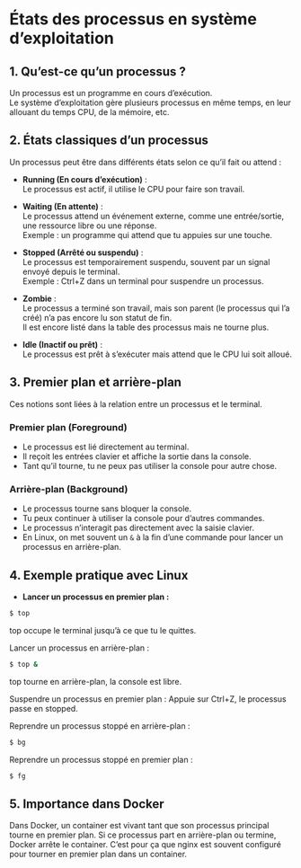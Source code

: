 # États des processus en système d’exploitation

## 1. Qu’est-ce qu’un processus ?
Un processus est un programme en cours d’exécution.  
Le système d’exploitation gère plusieurs processus en même temps, en leur allouant du temps CPU, de la mémoire, etc.

## 2. États classiques d’un processus
Un processus peut être dans différents états selon ce qu’il fait ou attend :

- **Running (En cours d’exécution)** :  
  Le processus est actif, il utilise le CPU pour faire son travail.

- **Waiting (En attente)** :  
  Le processus attend un événement externe, comme une entrée/sortie, une ressource libre ou une réponse.  
  Exemple : un programme qui attend que tu appuies sur une touche.

- **Stopped (Arrêté ou suspendu)** :  
  Le processus est temporairement suspendu, souvent par un signal envoyé depuis le terminal.  
  Exemple : Ctrl+Z dans un terminal pour suspendre un processus.

- **Zombie** :  
  Le processus a terminé son travail, mais son parent (le processus qui l’a créé) n’a pas encore lu son statut de fin.  
  Il est encore listé dans la table des processus mais ne tourne plus.

- **Idle (Inactif ou prêt)** :  
  Le processus est prêt à s’exécuter mais attend que le CPU lui soit alloué.

## 3. Premier plan et arrière-plan
Ces notions sont liées à la relation entre un processus et le terminal.

### Premier plan (Foreground)
- Le processus est lié directement au terminal.
- Il reçoit les entrées clavier et affiche la sortie dans la console.
- Tant qu’il tourne, tu ne peux pas utiliser la console pour autre chose.

### Arrière-plan (Background)
- Le processus tourne sans bloquer la console.
- Tu peux continuer à utiliser la console pour d’autres commandes.
- Le processus n’interagit pas directement avec la saisie clavier.
- En Linux, on met souvent un `&` à la fin d’une commande pour lancer un processus en arrière-plan.

## 4. Exemple pratique avec Linux
- **Lancer un processus en premier plan :**
```bash
$ top
```

top occupe le terminal jusqu’à ce que tu le quittes.

Lancer un processus en arrière-plan :

```bash
$ top &
```

top tourne en arrière-plan, la console est libre.

Suspendre un processus en premier plan :
Appuie sur Ctrl+Z, le processus passe en stopped.

Reprendre un processus stoppé en arrière-plan :

```bash
$ bg
```

Reprendre un processus stoppé en premier plan :

```bash
$ fg
```

## 5. Importance dans Docker

Dans Docker, un container est vivant tant que son processus principal tourne en premier plan.
Si ce processus part en arrière-plan ou termine, Docker arrête le container.
C’est pour ça que nginx est souvent configuré pour tourner en premier plan dans un container.